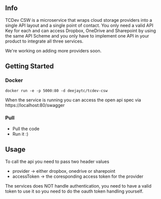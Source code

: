 ## Info
TCDev CSW is a microservice that wraps cloud storage providers into a single API layout and a single point of contact. 
You only need a valid API Key for each and can access Dropbox, OneDrive and Sharepoint by using the same API Scheme and you only
have to implement one API in your product to integrate all three services. 

We're working on adding more providers soon. 


## Getting Started

### Docker
```
docker run -e -p 5000:80 -d deejaytc/tcdev-csw
```

When the service is running you can access the open api spec via https://localhost:80/swagger

### Pull
* Pull the code
* Run it :)

## Usage

To call the api you need to pass two header values
* provider -> either dropbox, onedrive or sharepoint
* accessToken -> the coresponding access token for the provider

The services does NOT handle authentication, you need to have a valid token to use it so you need to do the oauth token handling
yourself. 
